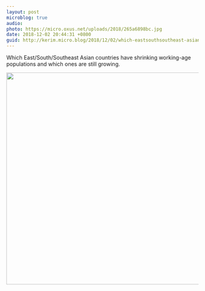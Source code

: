 ```yaml
---
layout: post
microblog: true
audio: 
photo: https://micro.oxus.net/uploads/2018/265a6898bc.jpg
date: 2018-12-02 20:44:31 +0800
guid: http://kerim.micro.blog/2018/12/02/which-eastsouthsoutheast-asian.html
---
```

Which East/South/Southeast Asian countries have shrinking working-age populations and which ones are still growing. 

<img src="https://micro.oxus.net/uploads/2018/265a6898bc.jpg" width="600" height="557" />
